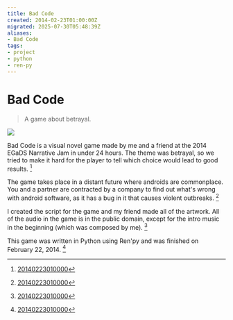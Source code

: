 ```yaml
---
title: Bad Code
created: 2014-02-23T01:00:00Z
migrated: 2025-07-30T05:48:39Z
aliases:
- Bad Code
tags:
- project
- python
- ren-py
---
```


# Bad Code

> A game about betrayal.

![](https://www.youtube.com/watch?v=Y_437dvzrys)

Bad Code is a visual novel game made by me and a friend at the 2014 EGaDS Narrative Jam in under 24 hours. The theme was betrayal, so we tried to make it hard for the player to tell which choice would lead to good results. [^1]

The game takes place in a distant future where androids are commonplace. You and a partner are contracted by a company to find out what's wrong with android software, as it has a bug in it that causes violent outbreaks. [^1]

I created the script for the game and my friend made all of the artwork. All of the audio in the game is in the public domain, except for the intro music in the beginning (which was composed by me). [^1]

This game was written in Python using Ren'py and was finished on February 22, 2014. [^1]

[^1]: [20140223010000](../entries/20140223010000.md)
